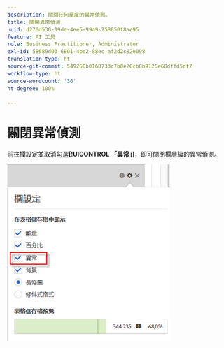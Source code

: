 ```yaml
---
description: 關閉任何量度的異常偵測。
title: 關閉異常偵測
uuid: d270d530-19da-4ee5-99a9-258050f8ae95
feature: AI 工具
role: Business Practitioner, Administrator
exl-id: 58689d03-6801-4be2-88ec-af2d2c82e098
translation-type: ht
source-git-commit: 549258b0168733c7b0e28cb8b9125e68dffd5df7
workflow-type: ht
source-wordcount: '36'
ht-degree: 100%

---
```


# 關閉異常偵測

前往欄設定並取消勾選&#x200B;**[!UICONTROL 「異常」]**，即可關閉欄層級的異常偵測。

![](assets/turnoff_anomalies.png)
